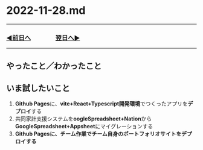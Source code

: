# 2022-11-28.md

---

### [◀️前日へ](https://github.com/yuasys/chatty-journal/blob/main/2022/11/2022-11-27.md)&emsp;&emsp;&emsp;&emsp;[翌日へ▶️](https://github.com/yuasys/chatty-journal/blob/main/2022/11/2022-11-29.md)

---

## やったこと／わかったこと

## いま試したいこと

1. <b>Github Pages</b>に、<b>vite+React+Typescript開発環境</b>でつくったアプリを<b>デプロイ</b>する
2. 共同家計支援システムを**oogleSpreadsheet+Nation**から**GoogleSpreadsheet+Appsheet**にマイグレーションする
3. <b>Github Pagesに、チーム作業でチーム自身のポートフォリオサイトをデプロイする</b>
